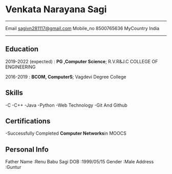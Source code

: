  Venkata Narayana Sagi
============

-------------------     ----------------------------
Email                       sagivn281117@gmail.com
Mobile_no                   8500765636
MyCountry                   India
-------------------     ----------------------------

Education
---------

2019-2022 (expected)
:   **PG ,Computer Science**; R.V.R&J.C COLLEGE OF ENGINEERING

   

2016-2019
:   **BCOM, ComputerS**; Vagdevi Degree College
   



Skills
-----------
-C
-C++
-Java
-Python
-Web Technology
-Git And Github


Certifications
--------------------
-Successfully Completed **Computer Networks**in MOOCS



Personal Info
------------------
Father Name :Renu Babu Sagi
DOB         :1999/05/15
Gender      :Male
Address     :Guntur









   
